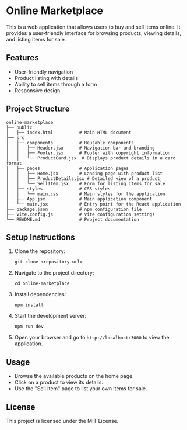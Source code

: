 # Online Marketplace

This is a web application that allows users to buy and sell items online. It provides a user-friendly interface for browsing products, viewing details, and listing items for sale.

## Features

- User-friendly navigation
- Product listing with details
- Ability to sell items through a form
- Responsive design

## Project Structure

```
online-marketplace
├── public
│   ├── index.html          # Main HTML document
├── src
│   ├── components          # Reusable components
│   │   ├── Header.jsx      # Navigation bar and branding
│   │   ├── Footer.jsx      # Footer with copyright information
│   │   └── ProductCard.jsx  # Displays product details in a card format
│   ├── pages               # Application pages
│   │   ├── Home.jsx        # Landing page with product list
│   │   ├── ProductDetails.jsx # Detailed view of a product
│   │   └── SellItem.jsx    # Form for listing items for sale
│   ├── styles              # CSS styles
│   │   └── main.css        # Main styles for the application
│   ├── App.jsx             # Main application component
│   └── main.jsx            # Entry point for the React application
├── package.json            # npm configuration file
├── vite.config.js          # Vite configuration settings
└── README.md               # Project documentation
```

## Setup Instructions

1. Clone the repository:
   ```
   git clone <repository-url>
   ```

2. Navigate to the project directory:
   ```
   cd online-marketplace
   ```

3. Install dependencies:
   ```
   npm install
   ```

4. Start the development server:
   ```
   npm run dev
   ```

5. Open your browser and go to `http://localhost:3000` to view the application.

## Usage

- Browse the available products on the home page.
- Click on a product to view its details.
- Use the "Sell Item" page to list your own items for sale.

## License

This project is licensed under the MIT License.